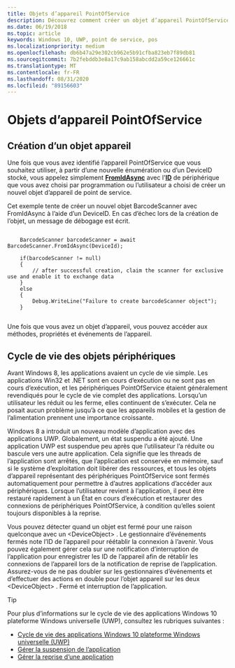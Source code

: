 ```yaml
---
title: Objets d’appareil PointOfService
description: Découvrez comment créer un objet d’appareil PointOfService et en savoir plus sur le cycle de vie des objets d’appareil dans le modèle d’application plateforme Windows universelle (UWP).
ms.date: 06/19/2018
ms.topic: article
keywords: Windows 10, UWP, point de service, pos
ms.localizationpriority: medium
ms.openlocfilehash: db6b47a29e302cb962e5b91cfba823eb7f89db81
ms.sourcegitcommit: 7b2febddb3e8a17c9ab158abcdd2a59ce126661c
ms.translationtype: MT
ms.contentlocale: fr-FR
ms.lasthandoff: 08/31/2020
ms.locfileid: "89156603"
---
```

# <a name="pointofservice-device-objects"></a>Objets d’appareil PointOfService

## <a name="creating-a-device-object"></a>Création d’un objet appareil

Une fois que vous avez identifié l’appareil PointOfService que vous souhaitez utiliser, à partir d’une nouvelle énumération ou d’un DeviceID stocké, vous appelez simplement [**FromIdAsync**](/uwp/api/windows.devices.pointofservice.barcodescanner.fromidasync) avec l'[**ID**](/uwp/api/windows.devices.enumeration.deviceinformation.id) de périphérique que vous avez choisi par programmation ou l’utilisateur a choisi de créer un nouvel objet d’appareil de point de service.

Cet exemple tente de créer un nouvel objet BarcodeScanner avec FromIdAsync à l’aide d’un DeviceID. En cas d’échec lors de la création de l’objet, un message de débogage est écrit.

```Csharp

    BarcodeScanner barcodeScanner = await BarcodeScanner.FromIdAsync(DeviceId);

    if(barcodeScanner != null)
    {
        // after successful creation, claim the scanner for exclusive use and enable it to exchange data
    }
    else
    {
        Debug.WriteLine("Failure to create barcodeScanner object");
    }
    
```

Une fois que vous avez un objet d’appareil, vous pouvez accéder aux méthodes, propriétés et événements de l’appareil.  

## <a name="device-object-lifecycle"></a>Cycle de vie des objets périphériques

Avant Windows 8, les applications avaient un cycle de vie simple. Les applications Win32 et .NET sont en cours d’exécution ou ne sont pas en cours d’exécution, et les périphériques PointOfService étaient généralement revendiqués pour le cycle de vie complet des applications. Lorsqu’un utilisateur les réduit ou les ferme, elles continuent de s’exécuter. Cela ne posait aucun problème jusqu’à ce que les appareils mobiles et la gestion de l’alimentation prennent une importance croissante.

Windows 8 a introduit un nouveau modèle d’application avec des applications UWP. Globalement, un état suspendu a été ajouté. Une application UWP est suspendue peu après que l’utilisateur l’a réduite ou bascule vers une autre application. Cela signifie que les threads de l’application sont arrêtés, que l’application est conservée en mémoire, sauf si le système d’exploitation doit libérer des ressources, et tous les objets d’appareil représentant des périphériques PointOfService sont fermés automatiquement pour permettre à d’autres applications d’accéder aux périphériques. Lorsque l’utilisateur revient à l’application, il peut être restauré rapidement à un État en cours d’exécution et restaurer des connexions de périphériques PointOfService, à condition qu’elles soient toujours disponibles à la reprise.

Vous pouvez détecter quand un objet est fermé pour une raison quelconque avec un \<DeviceObject\> . Le gestionnaire d’événements fermés note l’ID de l’appareil pour réétablir la connexion à l’avenir.   Vous pouvez également gérer cela sur une notification d’interruption de l’application pour enregistrer les ID de l’appareil afin de rétablir les connexions de l’appareil lors de la notification de reprise de l’application.  Assurez-vous de ne pas doubler sur les gestionnaires d’événements et d’effectuer des actions en double pour l’objet appareil sur les deux \<DeviceObject\> . Fermé et interruption de l’application.

> [!TIP]
> Pour plus d’informations sur le cycle de vie des applications Windows 10 plateforme Windows universelle (UWP), consultez les rubriques suivantes :
> - [Cycle de vie des applications Windows 10 plateforme Windows universelle (UWP)](../launch-resume/app-lifecycle.md)
> - [Gérer la suspension de l’application](../launch-resume/suspend-an-app.md)
> - [Gérer la reprise d’une application](../launch-resume/resume-an-app.md)